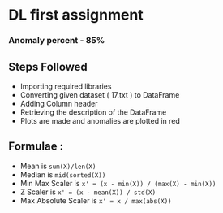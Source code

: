 
# DL first assignment
### Anomaly percent - 85%

## Steps Followed
- Importing required libraries
- Converting given dataset ( 17.txt ) to DataFrame
- Adding Column header
- Retrieving the description of the DataFrame
- Plots are made and anomalies are plotted in red

## Formulae :
- Mean is ```sum(X)/len(X)```
- Median is ```mid(sorted(X))```
- Min Max Scaler is ```x' = (x - min(X)) / (max(X) - min(X))```
- Z Scaler is ```x' = (x - mean(X)) / std(X)```
- Max Absolute Scaler is ```x' = x / max(abs(X))```
